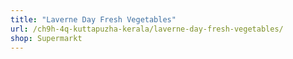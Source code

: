 ```yaml
---
title: "Laverne Day Fresh Vegetables"
url: /ch9h-4q-kuttapuzha-kerala/laverne-day-fresh-vegetables/
shop: Supermarkt
---
```

